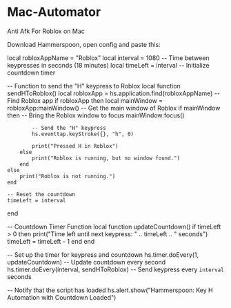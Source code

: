 # Mac-Automator
Anti Afk For Roblox on Mac

Download Hammerspoon, open config and paste this:

local robloxAppName = "Roblox"
local interval = 1080 -- Time between keypresses in seconds (18 minutes)
local timeLeft = interval -- Initialize countdown timer

-- Function to send the "H" keypress to Roblox
local function sendHToRoblox()
    local robloxApp = hs.application.find(robloxAppName) -- Find Roblox app
    if robloxApp then
        local mainWindow = robloxApp:mainWindow() -- Get the main window of Roblox
        if mainWindow then
            -- Bring the Roblox window to focus
            mainWindow:focus()
            
            -- Send the "H" keypress
            hs.eventtap.keyStroke({}, "h", 0)
            
            print("Pressed H in Roblox")
        else
            print("Roblox is running, but no window found.")
        end
    else
        print("Roblox is not running.")
    end

    -- Reset the countdown
    timeLeft = interval
end

-- Countdown Timer Function
local function updateCountdown()
    if timeLeft > 0 then
        print("Time left until next keypress: " .. timeLeft .. " seconds")
        timeLeft = timeLeft - 1
    end
end

-- Set up the timer for keypress and countdown
hs.timer.doEvery(1, updateCountdown) -- Update countdown every second
hs.timer.doEvery(interval, sendHToRoblox) -- Send keypress every `interval` seconds

-- Notify that the script has loaded
hs.alert.show("Hammerspoon: Key H Automation with Countdown Loaded")
